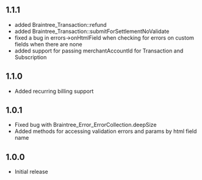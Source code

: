 ## 1.1.1

* added Braintree_Transaction::refund
* added Braintree_Transaction::submitForSettlementNoValidate
* fixed a bug in errors->onHtmlField when checking for errors on custom fields when there are none
* added support for passing merchantAccountId for Transaction and Subscription

## 1.1.0

* Added recurring billing support

## 1.0.1

* Fixed bug with Braintree_Error_ErrorCollection.deepSize
* Added methods for accessing validation errors and params by html field name

## 1.0.0

* Initial release

